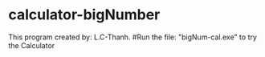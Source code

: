 # calculator-bigNumber
This program created by: L.C-Thanh.
#Run the file: "bigNum-cal.exe" to try the Calculator
